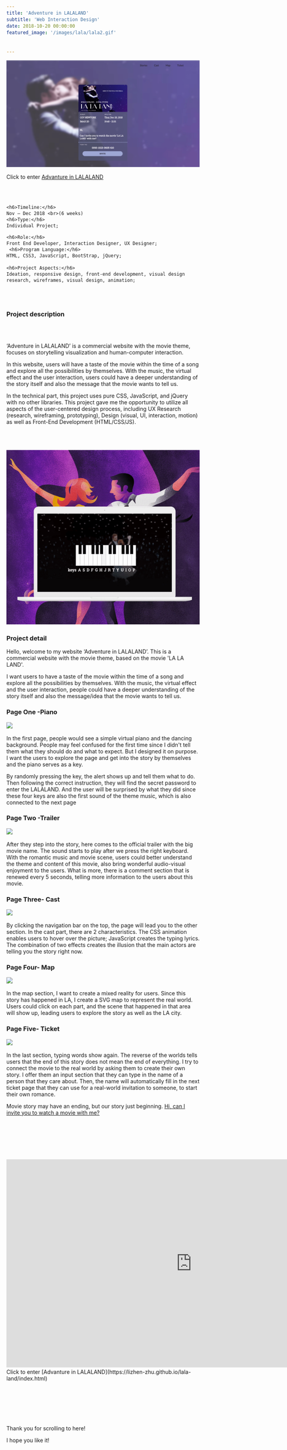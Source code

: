 ```yaml
---
title: 'Adventure in LALALAND'
subtitle: 'Web Interaction Design'
date: 2018-10-20 00:00:00
featured_image: '/images/lala/lala2.gif'


---
```


![](/images/lala/1.png)



  Click to enter [Advanture in LALALAND](https://lizhen-zhu.github.io/lala-land/index.html) 

<br><br>
<div class="row fit">
  <div class="col-sm-3 col-xs-12">

   
    <h6>Timeline:</h6>
    Nov – Dec 2018 <br>(6 weeks) 
    <h6>Type:</h6>
    Individual Project; 
  
  </div>
  <div class="col-sm-9 col-xs-12">
   
    <h6>Role:</h6>
    Front End Developer, Interaction Designer, UX Designer; 
     <h6>Program Language:</h6>
    HTML, CSS3, JavaScript, BootStrap, jQuery; 
   
    <h6>Project Aspects:</h6>
    Ideation, responsive design, front-end development, visual design research, wireframes, visual design, animation; 

   
  </div>
</div> 


<br>
<br>

### Project description

<br> <br>

‘Adventure in LALALAND’ is a commercial website with the movie theme, focuses on storytelling visualization and human-computer interaction. 

In this website, users will have a taste of the movie within the time of a song and explore all the possibilities by themselves. With the music, the virtual effect and the user interaction, users could have a deeper understanding of the story itself and also the message that the movie wants to tell us. 

In the technical part, this project uses pure CSS, JavaScript, and jQuery with no other libraries. This project gave me the opportunity to utilize all aspects of the user-centered design process, including UX Research (research, wireframing, prototyping), Design (visual, UI, interaction, motion) as well as Front-End Development (HTML/CSS/JS). 

<br><br><br>
![](/images/lala/lala1.gif)
### Project detail
Hello, welcome to my website ‘Adventure in LALALAND’. This is a commercial website with the movie theme, based on the movie 'LA LA LAND'. 

I want users to have a taste of the movie within the time of a song and explore all the possibilities by themselves. With the music, the virtual effect and the user interaction, people could have a deeper understanding of the story itself and also the message/idea that the movie wants to tell us.

### Page One -Piano
![](https://res.cloudinary.com/dxzphanl0/image/upload/v1560400000/la11.gif)



In the first page, people would see a simple virtual piano and the dancing background. People may feel confused for the first time since I didn't tell them what they should do and what to expect.  But I designed it on purpose. I want the users to explore the page and get into the story by themselves and the piano serves as a key. 

By randomly pressing the key, the alert shows up and tell them what to do. Then following the correct instruction, they will find the secret password to enter the LALALAND. And the user will be surprised by what they did since these four keys are also the first sound of the theme music, which is also connected to the next page

### Page Two -Trailer
![](/images/lala/12.gif)

After they step into the story, here comes to the official trailer with the big movie name. The sound starts to play after we press the right keyboard. With the romantic music and movie scene, users could better understand the theme and content of this movie, also bring wonderful audio-visual enjoyment to the users. What is more, there is a comment section that is renewed every 5 seconds, telling more information to the users about this movie.

### Page Three- Cast
![](https://res.cloudinary.com/dxzphanl0/image/upload/v1560399899/2.gif)

By clicking the navigation bar on the top, the page will lead you to the other section. In the cast part, there are 2 characteristics. The CSS animation enables users to hover over the picture; JavaScript creates the typing lyrics. The combination of two effects creates the illusion that the main actors are telling you the story right now.

### Page Four- Map
![](https://res.cloudinary.com/dxzphanl0/image/upload/v1560399907/3.gif)

In the map section, I want to create a mixed reality for users. Since this story has happened in LA, I create a SVG map to represent the real world. Users could click on each part, and the scene that happened in that area will show up, leading users to explore the story as well as the LA city.




### Page Five- Ticket

![](https://res.cloudinary.com/dxzphanl0/image/upload/v1560400004/4.gif)

In the last section, typing words show again. The reverse of the worlds tells users that the end of this story does not mean the end of everything. I try to connect the movie to the real world by asking them to create their own story. I offer them an input section that they can type in the name of a person that they care about. Then, the name will automatically fill in the next ticket page that they can use for a real-world invitation to someone, to start their own romance.


Movie story may have an ending, but our story just beginning. [Hi, can I invite you to watch a movie with me?](https://lizhen-zhu.github.io/lala-land/index.html) 

<br><br><br><br><br>

<center>

  <iframe width="966" height="542" src="https://www.youtube.com/embed/ZJuhgXVwAyA" frameborder="0" allow="accelerometer; autoplay; encrypted-media; gyroscope; picture-in-picture" allowfullscreen></iframe>

</center>
  Click to enter [Advanture in LALALAND](https://lizhen-zhu.github.io/lala-land/index.html) 
  
  
 <br> <br> <br> <br> <br>

Thank you for scrolling to here!

 I hope you like it!




